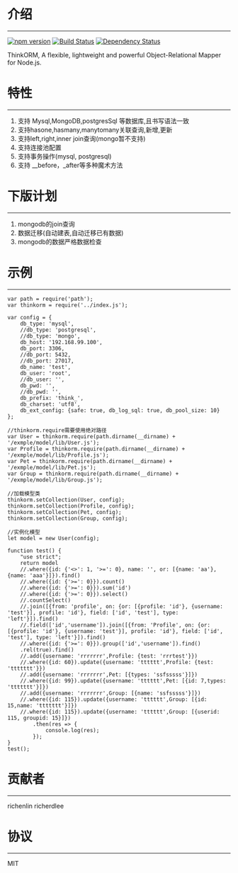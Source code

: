 # 介绍
-----
[![npm version](https://badge.fury.io/js/thinkorm.svg)](https://badge.fury.io/js/thinkorm)
[![Build Status](https://travis-ci.org/richenlin/thinkorm.svg?branch=master)](https://travis-ci.org/richenlin/thinkorm)
[![Dependency Status](https://david-dm.org/richenlin/thinkorm.svg)](https://david-dm.org/richenlin/thinkorm)

ThinkORM, A flexible, lightweight and powerful Object-Relational Mapper for Node.js.

# 特性
-----

1. 支持 Mysql,MongoDB,postgresSql 等数据库,且书写语法一致
2. 支持hasone,hasmany,manytomany关联查询,新增,更新
3. 支持left,right,inner join查询(mongo暂不支持)
4. 支持连接池配置
5. 支持事务操作(mysql, postgresql)
6. 支持 __before，_after等多种魔术方法

# 下版计划
-----

1. mongodb的join查询
2. 数据迁移(自动建表,自动迁移已有数据)
3. mongodb的数据严格数据检查

# 示例
-----
```
var path = require('path');
var thinkorm = require('../index.js');

var config = {
    db_type: 'mysql',
    //db_type: 'postgresql',
    //db_type: 'mongo',
    db_host: '192.168.99.100',
    db_port: 3306,
    //db_port: 5432,
    //db_port: 27017,
    db_name: 'test',
    db_user: 'root',
    //db_user: '',
    db_pwd: '',
    //db_pwd: '',
    db_prefix: 'think_',
    db_charset: 'utf8',
    db_ext_config: {safe: true, db_log_sql: true, db_pool_size: 10}
};

//thinkorm.require需要使用绝对路径
var User = thinkorm.require(path.dirname(__dirname) + '/exmple/model/lib/User.js');
var Profile = thinkorm.require(path.dirname(__dirname) + '/exmple/model/lib/Profile.js');
var Pet = thinkorm.require(path.dirname(__dirname) + '/exmple/model/lib/Pet.js');
var Group = thinkorm.require(path.dirname(__dirname) + '/exmple/model/lib/Group.js');

//加载模型类
thinkorm.setCollection(User, config);
thinkorm.setCollection(Profile, config);
thinkorm.setCollection(Pet, config);
thinkorm.setCollection(Group, config);

//实例化模型
let model = new User(config);

function test() {
    "use strict";
    return model
    //.where({id: {'<>': 1, '>=': 0}, name: '', or: [{name: 'aa'}, {name: 'aaa'}]}).find()
    //.where({id: {'>=': 0}}).count()
    //.where({id: {'>=': 0}}).sum('id')
    //.where({id: {'>=': 0}}).select()
    //.countSelect()
    //.join([{from: 'profile', on: {or: [{profile: 'id'}, {username: 'test'}], profile: 'id'}, field: ['id', 'test'], type: 'left'}]).find()
    //.field(['id','username']).join([{from: 'Profile', on: {or: [{profile: 'id'}, {username: 'test'}], profile: 'id'}, field: ['id', 'test'], type: 'left'}]).find()
    //.where({id: {'>=': 0}}).group(['id','username']).find()
    .rel(true).find()
    //.add({username: 'rrrrrrr',Profile: {test: 'rrrtest'}})
    //.where({id: 60}).update({username: 'tttttt',Profile: {test: 'ttttttt'}})
    //.add({username: 'rrrrrrr',Pet: [{types: 'ssfsssss'}]})
    //.where({id: 99}).update({username: 'tttttt',Pet: [{id: 7,types: 'ttttttt'}]})
    //.add({username: 'rrrrrrr',Group: [{name: 'ssfsssss'}]})
    //.where({id: 115}).update({username: 'tttttt',Group: [{id: 15,name: 'ttttttt'}]})
    //.where({id: 115}).update({username: 'tttttt',Group: [{userid: 115, groupid: 15}]})
        .then(res => {
            console.log(res);
        });
}
test();

```



# 贡献者
-----

richenlin
richerdlee

# 协议
-----

MIT
